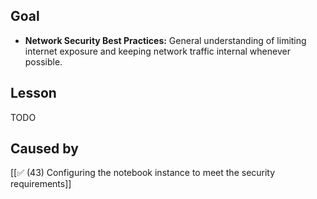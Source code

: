 ## Goal

- **Network Security Best Practices:** General understanding of limiting internet exposure and keeping network traffic internal whenever possible.

## Lesson

TODO

## Caused by

[[✅ (43) Сonfiguring the notebook instance to meet the security requirements]]
